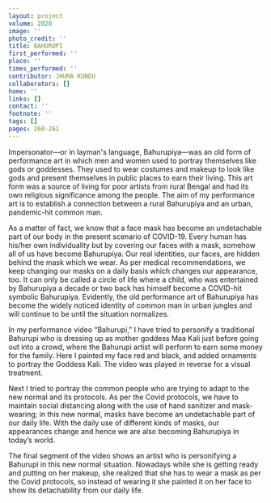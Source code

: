 ```yaml
---
layout: project
volume: 2020
image: ''
photo_credit: ''
title: BAHURUPI
first_performed: ''
place: ''
times_performed: ''
contributor: JHUMA KUNDU
collaborators: []
home: ''
links: []
contact: ''
footnote: ''
tags: []
pages: 260-261
---
```

Impersonator—or in layman's language, Bahurupiya—was an old form of performance art in which men and women used to portray themselves like gods or goddesses. They used to wear costumes and makeup to look like gods and present themselves in public places to earn their living. This art form was a source of living for poor artists from rural Bengal and had its own religious significance among the people. The aim of my performance art is to establish a connection between a rural Bahurupiya and an urban, pandemic-hit common man.

As a matter of fact, we know that a face mask has become an undetachable part of our body in the present scenario of COVID-19. Every human has his/her own individuality but by covering our faces with a mask, somehow all of us have become Bahurupiya. Our real identities, our faces, are hidden behind the mask which we wear. As per medical recommendations, we keep changing our masks on a daily basis which changes our appearance, too. It can only be called a circle of life where a child, who was entertained by Bahurupiya a decade or two back has himself become a COVID-hit symbolic Bahurupiya. Evidently, the old performance art of Bahurupiya has become the widely noticed identity of common man in urban jungles and will continue to be until the situation normalizes.

In my performance video “Bahurupi,” I have tried to personify a traditional Bahurupi who is dressing up as mother goddess Maa Kali just before going out into a crowd, where the Bahurupi artist will perform to earn some money for the family. Here I painted my face red and black, and added ornaments to portray the Goddess Kali. The video was played in reverse for a visual treatment.  

Next I tried to portray the common people who are trying to adapt to the new normal and its protocols. As per the Covid protocols, we have to maintain social distancing along with the use of hand sanitizer and mask-wearing; in this new normal, masks have become an undetachable part of our daily life. With the daily use of different kinds of masks, our appearances change and hence we are also becoming Bahurupiya in today’s world.

The final segment of the video shows an artist who is personifying a Bahurupi in this new normal situation. Nowadays while she is getting ready and putting on her makeup, she realized that she has to wear a mask as per the Covid protocols, so instead of wearing it she painted it on her face to show its detachability from our daily life.